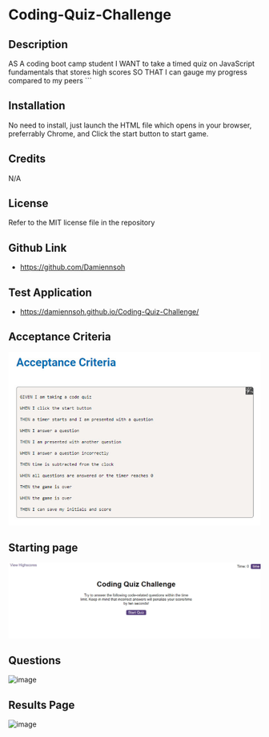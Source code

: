 # Coding-Quiz-Challenge
## Description
AS A coding boot camp student I WANT to take a timed quiz on JavaScript fundamentals that stores high scores SO THAT I can gauge my progress compared to my peers ```
## Installation
No need to install, just launch the HTML file which opens in your browser, preferrably Chrome, and Click the start button to start game.

## Credits
N/A

## License
Refer to the MIT license file in the repository

## Github Link
* https://github.com/Damiennsoh

## Test Application
* https://damiennsoh.github.io/Coding-Quiz-Challenge/

## Acceptance Criteria
![image](https://github.com/Damiennsoh/Coding-Quiz-Challenge/blob/main/assets/code-quiz_challenge.jpg)

## Starting page
![image](https://github.com/Damiennsoh/Coding-Quiz-Challenge/blob/main/assets/img/codequiz1.jpg)

## Questions
![image]()

## Results Page
![image]()
